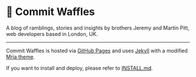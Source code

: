 # 🧇 Commit Waffles


A blog of ramblings, stories and insights by brothers Jeremy and Martin Pitt, web developers based in London, UK.


---

Commit Waffles is hosted via [GitHub Pages](https://pages.github.com/) and uses [Jekyll](https://jekyllrb.com/) with a modified [Mria theme](https://jekyllthemes.io/theme/mria-multipurpose-jekyll-theme).

If you want to install and deploy, please refer to [INSTALL.md](INSTALL.md).

